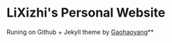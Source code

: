 # LiXizhi's Personal Website

Runing on Github + Jekyll theme by [Gaohaoyang](https://github.com/Gaohaoyang/gaohaoyang.github.io)**
